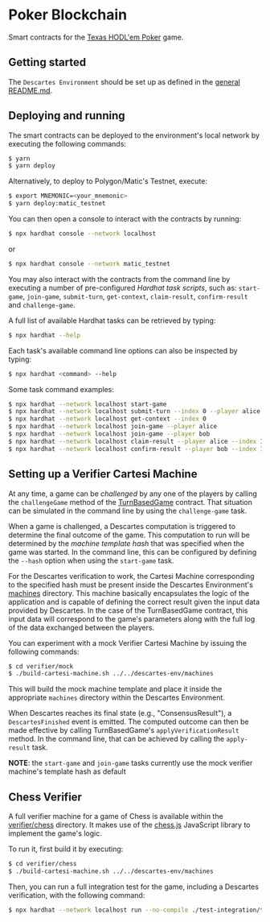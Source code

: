 # Poker Blockchain

Smart contracts for the [Texas HODL'em Poker](../README.md) game.

## Getting started

The `Descartes Environment` should be set up as defined in the [general README.md](../README.md#Environment).

## Deploying and running

The smart contracts can be deployed to the environment's local network by executing the following commands:

```bash
$ yarn
$ yarn deploy
```

Alternatively, to deploy to Polygon/Matic's Testnet, execute:

```bash
$ export MNEMONIC=<your_mnemonic>
$ yarn deploy:matic_testnet
```

You can then open a console to interact with the contracts by running:

```bash
$ npx hardhat console --network localhost
```

or

```bash
$ npx hardhat console --network matic_testnet
```

You may also interact with the contracts from the command line by executing a number of pre-configured _Hardhat task scripts_, such as: `start-game`, `join-game`, `submit-turn`, `get-context`, `claim-result`, `confirm-result` and `challenge-game`.

A full list of available Hardhat tasks can be retrieved by typing:

```bash
$ npx hardhat --help
```

Each task's available command line options can also be inspected by typing:

```bash
$ npx hardhat <command> --help
```

Some task command examples:

```bash
$ npx hardhat --network localhost start-game
$ npx hardhat --network localhost submit-turn --index 0 --player alice --data "0x00000000000000030000000000000004"
$ npx hardhat --network localhost get-context --index 0
$ npx hardhat --network localhost join-game --player alice
$ npx hardhat --network localhost join-game --player bob
$ npx hardhat --network localhost claim-result --player alice --index 1 --result [70,130]
$ npx hardhat --network localhost confirm-result --player bob --index 1
```

## Setting up a Verifier Cartesi Machine

At any time, a game can be _challenged_ by any one of the players by calling the `challengeGame` method of the [TurnBasedGame](contracts/TurnBasedGame.sol) contract. That situation can be simulated in the command line by using the `challenge-game` task.

When a game is challenged, a Descartes computation is triggered to determine the final outcome of the game. This computation to run will be determined by the _machine template hash_ that was specified when the game was started. In the command line, this can be configured by defining the `--hash` option when using the `start-game` task.

For the Descartes verification to work, the Cartesi Machine corresponding to the specified hash must be present inside the Descartes Environment's [machines](descartes-env/machines) directory. This machine basically encapsulates the logic of the application and is capable of defining the correct result given the input data provided by Descartes. In the case of the TurnBasedGame contract, this input data will correspond to the game's parameters along with the full log of the data exchanged between the players.

You can experiment with a mock Verifier Cartesi Machine by issuing the following commands:

```bash
$ cd verifier/mock
$ ./build-cartesi-machine.sh ../../descartes-env/machines
```

This will build the mock machine template and place it inside the appropriate `machines` directory within the Descartes Environment.

When Descartes reaches its final state (e.g., "ConsensusResult"), a `DescartesFinished` event is emitted. The computed outcome can then be made effective by calling TurnBasedGame's `applyVerificationResult` method. In the command line, that can be achieved by calling the `apply-result` task.

**NOTE**: the `start-game` and `join-game` tasks currently use the mock verifier machine's template hash as default

## Chess Verifier

A full verifier machine for a game of Chess is available within the [verifier/chess](./verifier/chess) directory. It makes use of the [chess.js](https://www.npmjs.com/package/chess.js) JavaScript library to implement the game's logic.

To run it, first build it by executing:

```bash
$ cd verifier/chess
$ ./build-cartesi-machine.sh ../../descartes-env/machines
```

Then, you can run a full integration test for the game, including a Descartes verification, with the following command:

```bash
$ npx hardhat --network localhost run --no-compile ./test-integration/test-chess.ts
```
